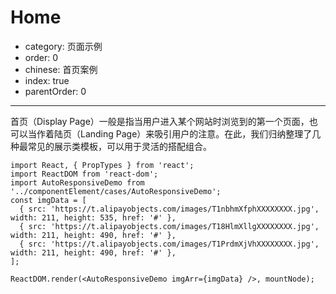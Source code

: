 # Home

- category: 页面示例
- order: 0
- chinese: 首页案例
- index: true
- parentOrder: 0

---

首页（Display Page）一般是指当用户进入某个网站时浏览到的第一个页面，也可以当作着陆页（Landing Page）来吸引用户的注意。在此，我们归纳整理了几种最常见的展示类模板，可以用于灵活的搭配组合。

```__react
import React, { PropTypes } from 'react';
import ReactDOM from 'react-dom';
import AutoResponsiveDemo from '../componentElement/cases/AutoResponsiveDemo';
const imgData = [
  { src: 'https://t.alipayobjects.com/images/T1nbhmXfphXXXXXXXX.jpg', width: 211, height: 535, href: '#' },
  { src: 'https://t.alipayobjects.com/images/T18HlmXllgXXXXXXXX.jpg', width: 211, height: 490, href: '#' },
  { src: 'https://t.alipayobjects.com/images/T1PrdmXjVhXXXXXXXX.jpg', width: 211, height: 490, href: '#' },
];

ReactDOM.render(<AutoResponsiveDemo imgArr={imgData} />, mountNode);
```

